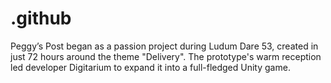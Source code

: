 # .github
Peggy’s Post began as a passion project during Ludum Dare 53, created in just 72 hours around the theme "Delivery". The prototype's warm reception led developer Digitarium to expand it into a full-fledged Unity game. 
